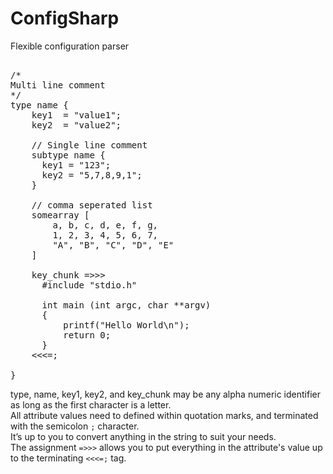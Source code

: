 # ConfigSharp
Flexible configuration parser

<pre>

/*
Multi line comment
*/
type name {
    key1  = "value1";
    key2  = "value2";
    
    // Single line comment
    subtype name {
      key1 = "123";
      key2 = "5,7,8,9,1";
    }

    // comma seperated list 
    somearray [
        a, b, c, d, e, f, g,
        1, 2, 3, 4, 5, 6, 7,
        "A", "B", "C", "D", "E"
    ]
    
    key_chunk =>>>
      #include "stdio.h"
      
      int main (int argc, char **argv)  
      {
          printf("Hello World\n");
          return 0;
      }
    <<<=;

}
</pre>

type, name, key1, key2, and key_chunk may be any alpha numeric identifier as long as the first character is a letter.
<br/>
All attribute values need to defined within quotation marks, and terminated with the semicolon `;` character. 
<br/>
It’s up to you to convert anything in the string to suit your needs.
<br/>
The assignment `=>>>` allows you to put everything in the attribute's value up to the terminating `<<<=;` tag.

